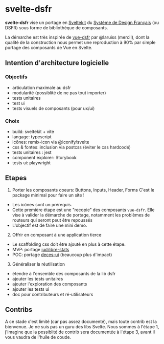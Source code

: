 # svelte-dsfr

**svelte-dsfr** vise un portage en [Sveltekit](https://kit.svelte.dev/) du
[Système de Design Français](https://www.systeme-de-design.gouv.fr/) (ou DSFR) sous forme de bibliothèque de composants.

La démarche est très inspirée de [vue-dsfr](https://github.com/dnum-mi/vue-dsfr) par @laruiss (merci!), dont la qualité de la construction nous permet une reproduction à 90% par simple portage des composants de Vue en Svelte.

## Intention d'architecture logicielle

### Objectifs
- articulation maximale au dsfr
- modularité (possiblité de ne pas tout importer)
- tests unitaires
- test ui
- tests visuels de composants (pour ux/ui)

### Choix
- build: sveltekit + vite
- langage: typescript
- icônes: remix-icon via @iconify/svelte
- css & fontes: inclusion via postcss (éviter le css hardcodé)
- tests unitaires : jest
- component explorer: Storybook
- tests ui: playwright

## Etapes

1. Porter les composants coeurs: Buttons, Inputs, Header, Forms
C'est le package minimal pour faire un site !
- Les icônes sont un prérequis.
- Cette première étape est une "recopie" des composants `vue-dsfr`. Elle vise à valider la démarche de portage, notamment les problèmes de routeurs qui seront peut être repoussés
- L'objectif est de faire une mini demo.

2. Offrir en composant à une application tierce

- Le scaffolding css doit être ajouté en plus à cette étape.
- MVP: portage [judilibre-stats](https://github.com/Cour-de-cassation/judilibre-stats)
- POC: portage [deces-ui](https://github.com/matchID/deces-ui) (beaucoup plus d'impact)

3. Généraliser la réutilisation
- étendre à l'ensemble des composants de la lib dsfr
- ajouter les tests unitaires
- ajouter l'exploration des composants
- ajouter les tests ui
- doc pour contributeurs et ré-utilisateurs

## Contribs

A ce stade c'est limité (car pas assez documenté), mais toute contrib est la bienvenue. Je ne suis pas un guru des libs Svelte.
Nous sommes à l'étape 1, j'imagine que la possiblité de contrib sera documentée à l'étape 3, avant il vous vaudra de l'huile de coude.
